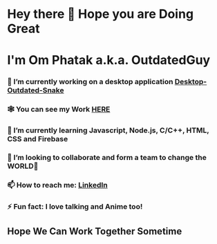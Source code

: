 # Hey there 👋 Hope you are Doing Great

# I'm Om Phatak a.k.a. OutdatedGuy

### 🔭 I’m currently working on a desktop application [Desktop-Outdated-Snake](https://github.com/OutdatedGuy/Outdated-Snake-Desktop/releases/latest/download/Outdated-Snake.Setup.zip)

### 🕸 You can see my Work [HERE](https://www.outdatedguy.rocks/)

### 🌱 I’m currently learning Javascript, Node.js, C/C++, HTML, CSS and Firebase

### 👯 I’m looking to collaborate and form a team to change the **WORLD**🙈

### 📫 How to reach me: [LinkedIn](https://linkedin.com/in/om-phatak)

### ⚡ Fun fact: I love talking and Anime too!

## Hope We Can Work Together Sometime

